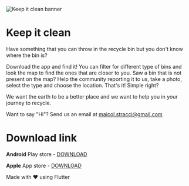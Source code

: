 ![Keep it clean banner](https://i.imgur.com/8scJK7K.jpg)
# Keep it clean 

Have something that you can throw in the recycle bin but you don't know where the bin is?

Download the app and find it! You can filter for different type of bins and look the map to find the ones that are closer to you.
Saw a bin that is not present on the map? Help the community reporting it to us, take a photo, select the type and choose the location. That's it! Simple right?

We want the earth to be a better place and we want to help you in your journey to recycle.

Want to say "Hi"? Send us an email at maicol.stracci@gmail.com


# Download link

**Android** Play store - [DOWNLOAD](https://play.google.com/store/apps/details?id=it.maicolstracci.keep_it_clean)

**Apple** App store - [DOWNLOAD](https://apps.apple.com/us/app/id1502120440)



Made with ♥️ using Flutter
